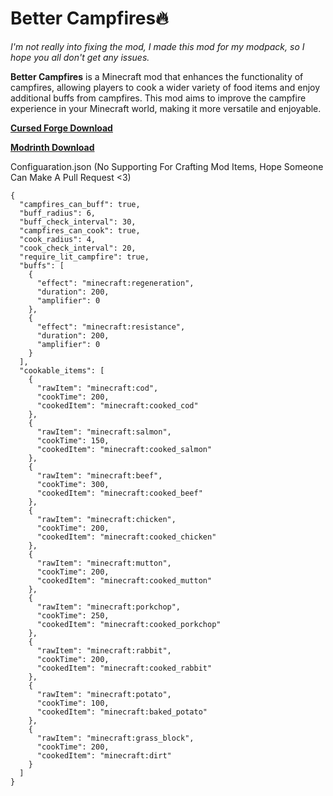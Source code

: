 # Better Campfires🔥

*I'm not really into fixing the mod, I made this mod for my modpack, so I hope you all don't get any issues.*

**Better Campfires** is a Minecraft mod that enhances the functionality of campfires, allowing players to cook a wider variety of food items and enjoy additional buffs from campfires. This mod aims to improve the campfire experience in your Minecraft world, making it more versatile and enjoyable.

[**Cursed Forge Download**](https://www.curseforge.com/minecraft/mc-mods/better-campfires)

[**Modrinth Download**](https://modrinth.com/mod/better-campfires)

Configuaration.json (No Supporting For Crafting Mod Items, Hope Someone Can Make A Pull Request <3)
```
{
  "campfires_can_buff": true,
  "buff_radius": 6,
  "buff_check_interval": 30,
  "campfires_can_cook": true,
  "cook_radius": 4,
  "cook_check_interval": 20,
  "require_lit_campfire": true,
  "buffs": [
    {
      "effect": "minecraft:regeneration",
      "duration": 200,
      "amplifier": 0
    },
    {
      "effect": "minecraft:resistance",
      "duration": 200,
      "amplifier": 0
    }
  ],
  "cookable_items": [
    {
      "rawItem": "minecraft:cod",
      "cookTime": 200,
      "cookedItem": "minecraft:cooked_cod"
    },
    {
      "rawItem": "minecraft:salmon",
      "cookTime": 150,
      "cookedItem": "minecraft:cooked_salmon"
    },
    {
      "rawItem": "minecraft:beef",
      "cookTime": 300,
      "cookedItem": "minecraft:cooked_beef"
    },
    {
      "rawItem": "minecraft:chicken",
      "cookTime": 200,
      "cookedItem": "minecraft:cooked_chicken"
    },
    {
      "rawItem": "minecraft:mutton",
      "cookTime": 200,
      "cookedItem": "minecraft:cooked_mutton"
    },
    {
      "rawItem": "minecraft:porkchop",
      "cookTime": 250,
      "cookedItem": "minecraft:cooked_porkchop"
    },
    {
      "rawItem": "minecraft:rabbit",
      "cookTime": 200,
      "cookedItem": "minecraft:cooked_rabbit"
    },
    {
      "rawItem": "minecraft:potato",
      "cookTime": 100,
      "cookedItem": "minecraft:baked_potato"
    },
    {
      "rawItem": "minecraft:grass_block",
      "cookTime": 200,
      "cookedItem": "minecraft:dirt"
    }
  ]
}


